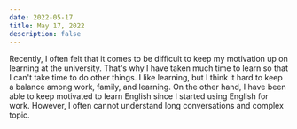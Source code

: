 ```yaml
---
date: 2022-05-17
title: May 17, 2022
description: false
---
```


Recently, I often felt that it comes to be difficult to keep my motivation up on learning at the university. That's why I have taken much time to learn so that I can't take time to do other things. I like learning, but I think it hard to keep a balance among work, family, and learning. On the other hand, I have been able to keep motivated to learn English since I started using English for work. However, I often cannot understand long conversations and complex topic.